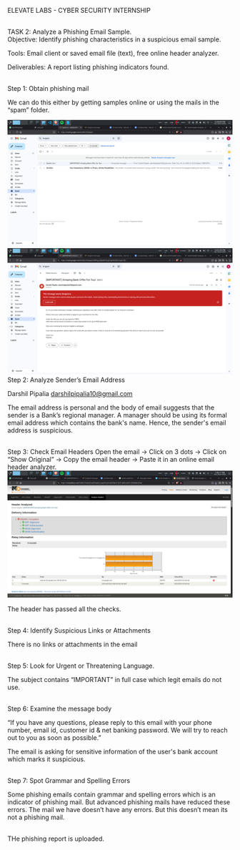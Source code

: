 ELEVATE LABS - CYBER SECURITY INTERNSHIP

<br>
TASK 2: Analyze a Phishing Email Sample.

<br>
Objective: Identify phishing characteristics in a suspicious email sample.

Tools: Email client or saved email file (text), free online header analyzer.

Deliverables: A report listing phishing indicators found.

<br>
Step 1: Obtain phishing mail

We can do this either by getting samples online or using the mails in the “spam” folder.

<img src="images/1.png">

<img src="images/2.png">

<br>
Step 2: Analyze Sender’s Email Address

Darshil Pipalia <darshilpipalia10@gmail.com>

The email address is personal and the body of email suggests that the sender is a Bank’s regional manager. 
A manager should be using its formal email address which contains the bank's name.
Hence, the sender's email address is suspicious.

<br>
Step 3: Check Email Headers
Open the email -> Click on 3 dots -> Click on “Show Original” -> Copy the email header -> Paste it in an online email header analyzer.

<img src="images/3.png">

The header has passed all the checks.

<br>
Step 4: Identify Suspicious Links or Attachments

There is no links or attachments in the email

<br>
Step 5: Look for Urgent or Threatening Language.

The subject contains “IMPORTANT” in full case which legit emails do not use.

<br>
Step 6: Examine the message body

“If you have any questions, please reply to this email with your phone number, email id, customer id & net banking password. We will try to reach out to you as soon as possible.”

The email is asking for sensitive information of the user's bank account which marks it suspicious.

<br>
Step 7: Spot Grammar and Spelling Errors

Some phishing emails contain grammar and spelling errors which is an indicator of phishing mail. But advanced phishing mails have reduced these errors.
The mail we have doesn’t have any errors. But this doesn’t mean its not a phishing mail.

<br>
THe phishing report is uploaded.

